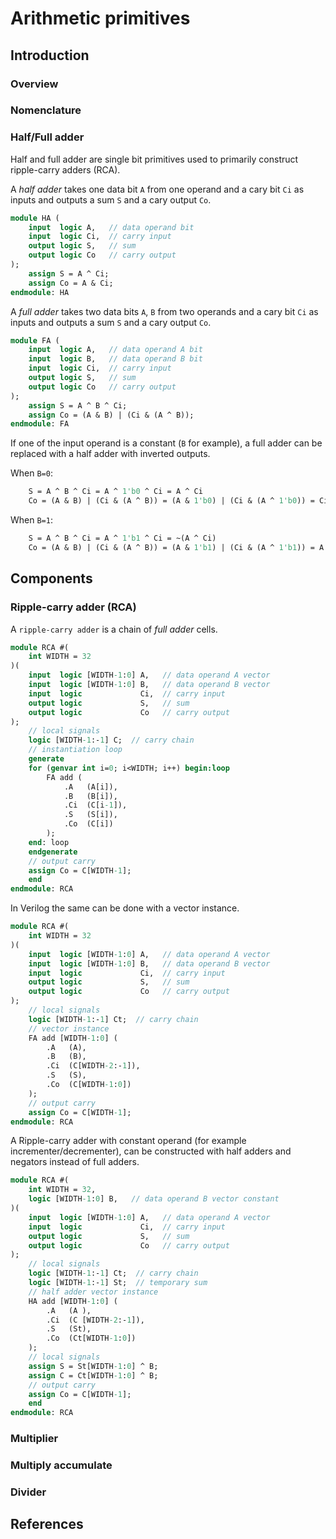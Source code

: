 # Arithmetic primitives

## Introduction

### Overview

### Nomenclature

### Half/Full adder

Half and full adder are single bit primitives used to primarily construct ripple-carry adders (RCA).

A _half adder_ takes one data bit `A` from one operand and a cary bit `Ci` as inputs and
outputs a sum `S` and a cary output `Co`.

```SystemVerilog
module HA (
    input  logic A,   // data operand bit
    input  logic Ci,  // carry input
    output logic S,   // sum
    output logic Co   // carry output
);
    assign S = A ^ Ci;
    assign Co = A & Ci;
endmodule: HA
```

A _full adder_ takes two data bits `A`, `B` from two operands and a cary bit `Ci` as inputs and
outputs a sum `S` and a cary output `Co`.

```SystemVerilog
module FA (
    input  logic A,   // data operand A bit
    input  logic B,   // data operand B bit
    input  logic Ci,  // carry input
    output logic S,   // sum
    output logic Co   // carry output
);
    assign S = A ^ B ^ Ci;
    assign Co = (A & B) | (Ci & (A ^ B));
endmodule: FA
```

If one of the input operand is a constant (`B` for example),
a full adder can be replaced with a half adder with inverted outputs.

When `B=0`:

```SystemVerilog
    S = A ^ B ^ Ci = A ^ 1'b0 ^ Ci = A ^ Ci
    Co = (A & B) | (Ci & (A ^ B)) = (A & 1'b0) | (Ci & (A ^ 1'b0)) = Ci & A;
```

When `B=1`:

```SystemVerilog
    S = A ^ B ^ Ci = A ^ 1'b1 ^ Ci = ~(A ^ Ci)
    Co = (A & B) | (Ci & (A ^ B)) = (A & 1'b1) | (Ci & (A ^ 1'b1)) = A | (Ci & ~A) = (A | Ci) & (A | ~A) = A | Ci = ~(A & Ci);
```

## Components

### Ripple-carry adder (RCA)

A `ripple-carry adder` is a chain of _full adder_ cells.

```SystemVerilog
module RCA #(
    int WIDTH = 32
)(
    input  logic [WIDTH-1:0] A,   // data operand A vector
    input  logic [WIDTH-1:0] B,   // data operand B vector
    input  logic             Ci,  // carry input
    output logic             S,   // sum
    output logic             Co   // carry output
);
    // local signals
    logic [WIDTH-1:-1] C;  // carry chain
    // instantiation loop
    generate
    for (genvar int i=0; i<WIDTH; i++) begin:loop
        FA add (
            .A   (A[i]),
            .B   (B[i]),
            .Ci  (C[i-1]),
            .S   (S[i]),
            .Co  (C[i])
        );
    end: loop
    endgenerate
    // output carry
    assign Co = C[WIDTH-1];
    end
endmodule: RCA
```

In Verilog the same can be done with a vector instance.

```SystemVerilog
module RCA #(
    int WIDTH = 32
)(
    input  logic [WIDTH-1:0] A,   // data operand A vector
    input  logic [WIDTH-1:0] B,   // data operand B vector
    input  logic             Ci,  // carry input
    output logic             S,   // sum
    output logic             Co   // carry output
);
    // local signals
    logic [WIDTH-1:-1] Ct;  // carry chain    
    // vector instance
    FA add [WIDTH-1:0] (
        .A   (A),
        .B   (B),
        .Ci  (C[WIDTH-2:-1]),
        .S   (S),
        .Co  (C[WIDTH-1:0])
    );
    // output carry
    assign Co = C[WIDTH-1];
endmodule: RCA
```

A Ripple-carry adder with constant operand (for example incrementer/decrementer),
can be constructed with half adders and negators instead of full adders.

```SystemVerilog
module RCA #(
    int WIDTH = 32,
    logic [WIDTH-1:0] B,   // data operand B vector constant
)(
    input  logic [WIDTH-1:0] A,   // data operand A vector
    input  logic             Ci,  // carry input
    output logic             S,   // sum
    output logic             Co   // carry output
);
    // local signals
    logic [WIDTH-1:-1] Ct;  // carry chain
    logic [WIDTH-1:-1] St;  // temporary sum
    // half adder vector instance
    HA add [WIDTH-1:0] (
        .A   (A ),
        .Ci  (C [WIDTH-2:-1]),
        .S   (St),
        .Co  (Ct[WIDTH-1:0])
    );
    // local signals
    assign S = St[WIDTH-1:0] ^ B;
    assign C = Ct[WIDTH-1:0] ^ B;
    // output carry
    assign Co = C[WIDTH-1];
    end
endmodule: RCA
```

### Multiplier

### Multiply accumulate

### Divider

## References

